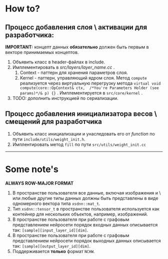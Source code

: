 # How to?

## Процесс добавления слоя \ активации для разработчика:

**IMPORTANT:** концепт данных **обязательно** должен быть первым в векторе принимаемых
концептов.

1. Объявить класс в header-файлах в include.
2. Имплементировать в *src/layers/layer_name.cc* .
   1. Context - паттерн для хранения параметров слоя. 
   2. Kernel - паттерн, управляющий ядром слоя. Метод `compute` реализуется через
   виртуальную перегрузку метода 
   `virtual void compute(core::OpContext& ctx, 
   /*You're Parameters Holder (see params)*/& p) {}` . Имплементируется в `src/core/kernel` .
4. TODO: дополнить инструкцией по сериализации.

## Процесс добавления инициализатора весов \ смещений для разработчика

1. Объявить класс инициализации и унаследовать его от *function* по пути 
`include/utils/weight_init.h`.
2. Имплентировать метод `fill` по пути `src/utils/weight_init.cc`

****

# Some note's

**ALWAYS ROW-MAJOR FORMAT**

1. В пространстве пользователя все данные, включая изображения и \ или любые другие типы данных должны быть представлены 
в виде одномерного вектора типа `xsdnn::mat_t`.
2. Тип `xsdnn::tensor_t` в пространстве пользователя используется как контейнер для нескольких объектов, например, 
изображений. 
3. В пространстве пользователя при работе с графовым представлением нейросети порядок входных данных описывается так:
``[sample][input_layer_id][dim]``.   
4. В пространстве пользователя при работе с графовым представлением нейросети порядок выходных данных описывается так:
``[sample][output_layer_id][dim]``.   
5. Поддерживается **только** формат `NCHW`.